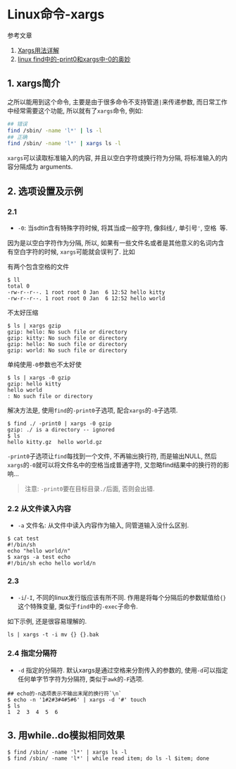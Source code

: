 # Linux命令-xargs

参考文章

1. [Xargs用法详解](http://blog.csdn.net/zhangfn2011/article/details/6776925)
2. [linux find中的-print0和xargs中-0的奥妙](http://www.jb51.net/LINUXjishu/205761.html)

## 1. xargs简介

之所以能用到这个命令, 主要是由于很多命令不支持管道`|`来传递参数, 而日常工作中经常需要这个功能, 所以就有了`xargs`命令, 例如: 

```bash
## 错误
find /sbin/ -name 'l*' | ls -l
## 正确
find /sbin/ -name 'l*' | xargs ls -l
```

`xargs`可以读取标准输入的内容, 并且以空白字符或换行符为分隔, 将标准输入的内容分隔成为 arguments. 

## 2. 选项设置及示例

### 2.1 

- `-0`: 当sdtin含有特殊字符时候, 将其当成一般字符, 像斜线`/`, 单引号`'`, 空格` `等.

因为是以空白字符作为分隔, 所以, 如果有一些文件名或者是其他意义的名词内含有空白字符的时候, `xargs`可能就会误判了. 比如

有两个包含空格的文件

```
$ ll
total 0
-rw-r--r--. 1 root root 0 Jan  6 12:52 hello kitty
-rw-r--r--. 1 root root 0 Jan  6 12:52 hello world
```

不太好压缩

```
$ ls | xargs gzip
gzip: hello: No such file or directory
gzip: kitty: No such file or directory
gzip: hello: No such file or directory
gzip: world: No such file or directory
```

单纯使用`-0`参数也不太好使

```
$ ls | xargs -0 gzip
gzip: hello kitty
hello world
: No such file or directory
```

解决方法是, 使用`find`的`-print0`子选项, 配合`xargs`的`-0`子选项.

```
$ find ./ -print0 | xargs -0 gzip
gzip: ./ is a directory -- ignored
$ ls
hello kitty.gz  hello world.gz
```

`-print0`子选项让`find`每找到一个文件, 不再输出换行符, 而是输出NULL, 然后`xargs`的`-0`就可以将文件名中的空格当成普通字符, 又忽略find结果中的换行符的影响...

> 注意: `-print0`要在目标目录`./`后面, 否则会出错.

### 2.2 从文件读入内容

- `-a` 文件名: 从文件中读入内容作为输入, 同管道输入没什么区别.

```log
$ cat test 
#!/bin/sh
echo "hello world/n"
$ xargs -a test echo
#!/bin/sh echo hello world/n
```

### 2.3

- `-i`/`-I`, 不同的linux发行版应该有所不同. 作用是将每个分隔后的参数赋值给`{}`这个特殊变量, 类似于`find`中的`-exec`子命令.

如下示例, 还是很容易理解的.

```
ls | xargs -t -i mv {} {}.bak
```

### 2.4 指定分隔符

- `-d` 指定的分隔符. 默认xargs是通过空格来分割传入的参数的, 使用`-d`可以指定任何单字节字符为分隔符, 类似于`awk`的`-F`选项.

```
## echo的-n选项表示不输出末尾的换行符`\n`
$ echo -n '1#2#3#4#5#6' | xargs -d '#' touch
$ ls
1  2  3  4  5  6 
```

## 3. 用while..do模拟相同效果

```
$ find /sbin/ -name 'l*' | xargs ls -l
$ find /sbin/ -name 'l*' | while read item; do ls -l $item; done
```
